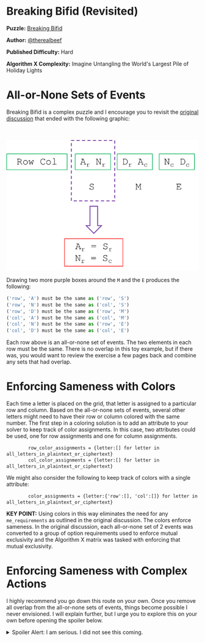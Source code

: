 # Breaking Bifid (Revisited)

__Puzzle:__ [Breaking Bifid](https://www.codingame.com/training/hard/breaking-bifid)

__Author:__ [@therealbeef](https://www.codingame.com/profile/ecad91b9a50d51a3d9515d303487dd7c7077604)

__Published Difficulty:__ Hard

__Algorithm X Complexity:__ Imagine Untangling the World's Largest Pile of Holiday Lights


# All-or-None Sets of Events

Breaking Bifid is a complex puzzle and I encourage you to revisit the [original discussion](breaking-bifid) that ended with the following graphic:

<BR><BR>
![Breaking Bifid Toy Example - Conclusion](Toy4.png)
<BR>


Drawing two more purple boxes around the `M` and the `E` produces the following:

```python
('row', 'A') must be the same as ('row', 'S')
('row', 'N') must be the same as ('col', 'S')
('row', 'D') must be the same as ('row', 'M')
('col', 'A') must be the same as ('col', 'M')
('col', 'N') must be the same as ('row', 'E')
('col', 'D') must be the same as ('col', 'E')
```

Each row above is an all-or-none set of events. The two elements in each row must be the same. There is no overlap in this toy example, but if there was, you would want to review the exercise a few pages back and combine any sets that had overlap.

# Enforcing Sameness with Colors

Each time a letter is placed on the grid, that letter is assigned to a particular row and column. Based on the all-or-none sets of events, several other letters might need to have their row or column colored with the same number. The first step in a coloring solution is to add an attribute to your solver to keep track of color assignments. In this case, two attributes could be used, one for row assignments and one for column assignments.

```
        row_color_assignments = {letter:[] for letter in all_letters_in_plaintext_or_ciphertext}
        col_color_assignments = {letter:[] for letter in all_letters_in_plaintext_or_ciphertext}
```

We might also consider the following to keep track of colors with a single attribute:

```
        color_assignments = {letter:{'row':[], 'col':[]} for letter in all_letters_in_plaintext_or_ciphertext}
```

__KEY POINT:__ Using colors in this way eliminates the need for any `me_requirements` as outlined in the original discussion. The colors enforce sameness. In the original discussion, each all-or-none set of 2 events was converted to a group of option requirements used to enforce mutual exclusivity and the Algorithm X matrix was tasked with enforcing that mutual exclusivity.


# Enforcing Sameness with Complex Actions

I highly recommend you go down this route on your own. Once you remove all overlap from the all-or-none sets of events, things become possible I never envisioned. I will explain further, but I urge you to explore this on your own before opening the spoiler below.

<details>
<summary>Spoiler Alert: I am serious. I did not see this coming.</summary>

<br>

After reducing the all-or-none sets of events, how many distinct sets remain? For __Test Case 1: Long test__, only 5 sets remain. More importantly, each set has 5 `('row', letter)`elements and 5 ` ('col', letter)` elements. That means the row assignment of 5 letters and the col assignments of 5 letters all need to be the same. And, this is exactly what is expected.

For a message of reasonable length, all 25 letters are part of the key. If that is the case, for each number from 1 to 5, there are exactly 9 letters where either the letter’s row or column is equal to that number. In the graphic below, every location where row = 3 or column = 3 has been highlighted.

<BR><BR>
![One Set of All-or-None Events](BifidAllOrNone.png)
<BR>

When this puzzle was originally discussed, I wrote the following:

>The action steps I can take to build a solution are pretty simple. One at a time, a letter of the alphabet (J is excluded) can be placed in one of the 25 squares. As for requirements, the only obvious requirements are that every letter be used and every square be covered.

Let’s now consider a completely different gameboard and tiles. The gameboard simply has the numbers 1 through 5. The tiles are the all-or-none sets of events. Each set needs to be assigned to one number on the gameboard. There are 5 sets and there are 5 numbers. __I honestly did not see this coming. Is a gameboard analogy really needed? Does it even need Algorithm X?__

The first 4 test cases all reduce to exactly 5 all-or-none sets of events. In each of those cases, 5 sets need to be assigned to 5 different numbers. Too easy, right? What about __Test Case 5: Minimal text__? Because the text is so short, the all-or-none sets do not reduce down to 5, leaving the following options.

1. Algorithm X could be used to determine how 6 or 7 or 8 sets can be assigned to only 5 numbers. To be honest, Algorithm X still seems like a bit too much compared to a simple algorithm to combine independent sets until the total number of sets gets to 5.

<details>
<summary>Spoiler Alert: Click here for Option 2.</summary>

<BR>

Assuming you have `n` all-or-none sets, you could expand the matrix to `n` by `n`, making it very easy to assign `n` sets to `n` numbers.

Let’s briefly discuss this second option. The all-or-none sets of events are completely independent of each other. The first set assigned to one of the numbers always works, so matter which number it gets assigned to. A 100 x 100 matrix could be used and numbers chosen randomly between 0 and 99. The consistency of the number across all elements of the set assigned to it is what matters, not the size of the matrix.

Breaking Bifid is a wonderful puzzle and the complexity gave me a tremendous opportunity to explore Algorithm X techniques. Only after travelling down the path of complex actions did I determine how to solve the puzzle with absolutely no backtracking.

</details>
</details>




